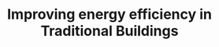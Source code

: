 ---
layout: link
link_url: https://www.engineshed.scot/publications/publication/?publicationId=246ff4ae-1483-452a-8fb3-a59500bd05d5
title: Improving energy efficiency in Traditional Buildings
source: Historic Environment Scotland
card: 
petal: Energy Efficiency Improvements
task: 
---